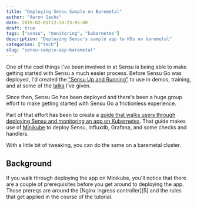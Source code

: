 ```yaml
---
title: "Deploying Sensu Sample on Baremetal"
author: "Aaron Sachs"
date: 2019-02-01T12:58:23-05:00
draft: true
tags: ["sensu", "monitoring", "kubernetes"]
description: "Deploying Sensu's sample app to K8s on baremetal"
categories: ["tech"]
slug: "sensu-sample-app-baremetal"
---
```


One of the cool things I've been involved in at Sensu is being able to make getting started with Sensu a much easier process. Before Sensu Go was deployed, I'd created the ["Sensu Up and Running"][1] to use in demos, training, and at some of the [talks][2] I've given. 

Since then, Sensu Go has been deployed and there's been a huge group effort to make getting started with Sensu Go a frictionless experience. 

Part of that effort has been to create a [guide that walks users through deploying Sensu and monitoring an app on Kubernetes][3]. That guide makes use of [Minikube][4] to deploy Sensu, Influxdb, Grafana, and some checks and handlers. 

With a little bit of tweaking, you can do the same on a baremetal cluster. 

## Background

If you walk through deploying the app on Minikube, you'll notice that there are a couple of prerequisites before you get around to deploying the app. Those prereqs are around the [Nginx Ingress controller][5] and the rules that get applied in the course of the tutorial. 

<!--LINKS-->

[1]: https://github.com/asachs01/sensu-up-and-running
[2]: ../talks
[3]: https://docs.sensu.io/sensu-go/5.1/getting-started/sample-app/
[4]: https://github.com/kubernetes/minikube